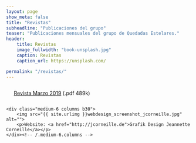 ```yaml
---
layout: page
show_meta: false
title: "Revistas"
subheadline: "Publicaciones del grupo"
teaser: "Publicaciones mensuales del grupo de Quedadas Estelares."
header:
    title: Revistas
    image_fullwidth: "book-unsplash.jpg"
    caption: Revistas
    caption_url: https://unsplash.com/

permalink: "/revistas/"
---
```


<!--more-->

<div class="row t60">
    <div class="medium-6 columns b30">
        <img src="{{ site.urlimg }}webdesign_screenshot_nixdorf.jpg" alt="">
        <p><a href="/docs/marzo2019.pdf" target="blank" alt="Descargar revista">Revista Marzo 2019</a> (.pdf 489k)</p>
    </div><!-- /.medium-6.columns -->

    <div class="medium-6 columns b30">
        <img src="{{ site.urlimg }}webdesign_screenshot_jcorneille.jpg" alt="">
        <p>Website: <a href="http://jcorneille.de">Grafik Design Jeannette Corneille</a></p>
    </div><!-- /.medium-6.columns -->
</div><!-- /.row -->
